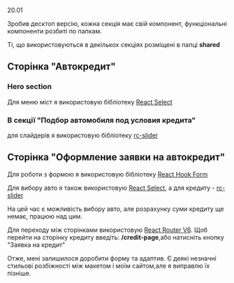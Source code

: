 20.01

Зробив десктоп версію, кожна секція має свій компонент, функціональні компоненти розбиті по папкам.

Ті, що використовуються в декількох секціях розміщені в папці **shared**

## Сторінка "Автокредит"

### Hero section

Для меню міст я використовую бібліотеку [React Select](https://react-select.com/home)

### В секції "Подбор автомобиля под условия кредита"

для слайдерів я використовую бібліотеку [rc-slider](https://react-component.github.io/slider/?path=/story/rc-slider--readme)

## Сторінка "Оформление заявки на автокредит"

Для роботи з формою я використовую бібліотеку [React Hook Form](https://react-hook-form.com/)

Для вибору авто я також використовую [React Select](https://react-select.com/home), а для кредиту - [rc-slider](https://react-component.github.io/slider/?path=/story/rc-slider--readme)

На цей час є можливість вибору авто, але розрахунку суми кредиту ще немає, працюю над цим.

Для переходу між сторінками використовую [React Router V6](https://reactrouter.com/). Щоб перейти на сторінку кредиту введіть: **/credit-page**,або натисніть кнопку "Заявка на кредит"

Отже, мені залишилося доробити форму та адаптив.
Є деякі незначні стильові розбіжності між макетом і моїм сайтом,але я виправлю їх пізніше.
